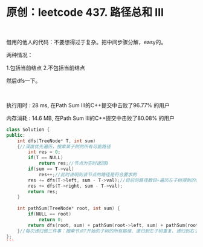 # 原创：leetcode 437. 路径总和 III

 

借用的他人的代码：不要想得过于复杂。把中间步骤分解，easy的。

两种情况：

> 
1.包括当前结点
2.不包括当前结点


然后dfs一下。

 

执行用时 : 28 ms, 在Path Sum III的C++提交中击败了96.77% 的用户

内存消耗 : 14.6 MB, 在Path Sum III的C++提交中击败了80.08% 的用户

```c++
class Solution {
public:
    int dfs(TreeNode* T, int sum)
    {//深度优先遍历，搜索某子树的所有可能路径
        int res = 0;
        if(T == NULL)
            return res;//节点为空时返回0
        if(sum == T->val)
            res++;//此时说明到该节点的路径是符合要求的
        res += dfs(T->left, sum - T->val);//目前的路径数目+遍历左子树得到的路径数目；
        res += dfs(T->right, sum - T->val);
        return res;
    }
 
    int pathSum(TreeNode* root, int sum) {
        if(NULL == root)
            return 0;
        return dfs(root, sum) + pathSum(root->left, sum) + pathSum(root->right, sum);
    }//每次递归做三件事：搜索节点T开始的子树的所有路径、递归到左子树重复、递归到右子树重复
};
``` 
